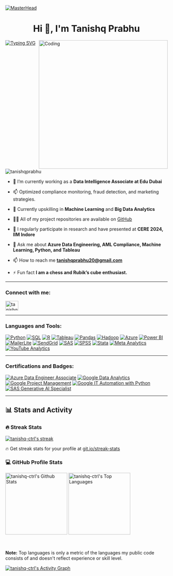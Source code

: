 [![MasterHead](https://visme.co/blog/wp-content/uploads/2019/10/animated-presentation-software-header.gif)]()

<h1 align="center">Hi 👋, I'm Tanishq Prabhu</h1>
<a href="https://git.io/typing-svg"><img src="https://readme-typing-svg.demolab.com?font=Sixtyfour&size=31&pause=1000&color=8149FF&background=6E40FF00&center=true&vCenter=true&width=2450&height=125&lines=Data+Intelligence+Associate+and+Azure+Data+Engineer;Specializing+in+AML%2C+Cybersecurity%2C+and+Risk+management;Expertise+in+Python%2C+SQL%2C+R%2C+and+advanced+analytics+tools+like+Tableau+and+SAS" alt="Typing SVG" /></a>
<img align="right" alt="Coding" width="400" src="https://miro.medium.com/max/680/0*7Q3yvSIv_t0ioJ-Z.gif"/>

<p align="left"> <img src="https://komarev.com/ghpvc/?username=tanishqprabhu&label=Profile%20views&color=0e75b6&style=flat" alt="tanishqprabhu" /> </p>

- 🔭 I’m currently working as a **Data Intelligence Associate at Edu Dubai**

- 📫 Optimized compliance monitoring, fraud detection, and marketing strategies.

- 🌱 Currently upskilling in **Machine Learning** and **Big Data Analytics**

- 👨‍💻 All of my project repositories are available on [GitHub](https://github.com/tanishq-ctrl)

- 📝 I regularly participate in research and have presented at **CERE 2024, IIM Indore**

- 💬 Ask me about **Azure Data Engineering, AML Compliance, Machine Learning, Python, and Tableau**

- 📫 How to reach me **tanishqprabhu20@gmail.com**

- ⚡ Fun fact **I am a chess and Rubik’s cube enthusiast.**

---

<h3 align="left">Connect with me:</h3>
<p align="left">
<a href="https://www.linkedin.com/in/tanishq-prabhu-b71467166/" target="blank"><img align="center" src="https://raw.githubusercontent.com/rahuldkjain/github-profile-readme-generator/master/src/images/icons/Social/linked-in-alt.svg" alt="tanishq-prabhu" height="30" width="40" /></a>
</p>

---

<h3 align="left">Languages and Tools:</h3>
<p>
  <a href="https://github.com/search?q=user%3Atanishq-ctrl+language%3Apython"><img alt="Python" src="https://img.shields.io/badge/Python-14354C.svg?logo=python&logoColor=white"></a>
  <a href="https://github.com/search?q=user%3Atanishq-ctrl+language%3Asql"><img alt="SQL" src="https://custom-icon-badges.demolab.com/badge/SQL-025E8C.svg?logo=database&logoColor=white"></a>
  <a href="https://github.com/search?q=user%3Atanishq-ctrl+language%3Ar"><img alt="R" src="https://img.shields.io/badge/R-276DC3.svg?logo=r&logoColor=white"></a>
  <a href="https://github.com/search?q=user%3Atanishq-ctrl+tool%3Atableau"><img alt="Tableau" src="https://img.shields.io/badge/Tableau-E97627.svg?logo=tableau&logoColor=white"></a>
  <a href="https://github.com/search?q=user%3Atanishq-ctrl+tool%3Apandas"><img alt="Pandas" src="https://img.shields.io/badge/Pandas-150458.svg?logo=pandas&logoColor=white"></a>
  <a href="https://github.com/search?q=user%3Atanishq-ctrl+tool%3Ahadoop"><img alt="Hadoop" src="https://img.shields.io/badge/Hadoop-ffbd39.svg?logo=apachehadoop&logoColor=black"></a>
  <a href="https://github.com/search?q=user%3Atanishq-ctrl+tool%3Aazure"><img alt="Azure" src="https://img.shields.io/badge/Azure-0078D4.svg?logo=microsoftazure&logoColor=white"></a>
  <a href="https://github.com/search?q=user%3Atanishq-ctrl+tool%3Apowerbi"><img alt="Power BI" src="https://img.shields.io/badge/Power%20BI-F2C811.svg?logo=powerbi&logoColor=black"></a>
  <a href="https://github.com/search?q=user%3Atanishq-ctrl+tool%3AmailerLite"><img alt="MailerLite" src="https://img.shields.io/badge/MailerLite-00C477.svg?logo=mailerlite&logoColor=white"></a>
  <a href="https://github.com/search?q=user%3Atanishq-ctrl+tool%3Asendgrid"><img alt="SendGrid" src="https://img.shields.io/badge/SendGrid-0084FF.svg?logo=sendgrid&logoColor=white"></a>
  <a href="https://github.com/search?q=user%3Atanishq-ctrl+tool%3Asas"><img alt="SAS" src="https://img.shields.io/badge/SAS-003f7e.svg?logo=sas&logoColor=white"></a>
  <a href="https://github.com/search?q=user%3Atanishq-ctrl+tool%3Aspss"><img alt="SPSS" src="https://img.shields.io/badge/SPSS-004586.svg?logo=ibm&logoColor=white"></a>
  <a href="https://github.com/search?q=user%3Atanishq-ctrl+tool%3Astata"><img alt="Stata" src="https://img.shields.io/badge/Stata-377eb8.svg?logo=stata&logoColor=white"></a>
  <a href="https://github.com/search?q=user%3Atanishq-ctrl+tool%3Ameta"><img alt="Meta Analytics" src="https://img.shields.io/badge/Meta%20Analytics-4267B2.svg?logo=meta&logoColor=white"></a>
  <a href="https://github.com/search?q=user%3Atanishq-ctrl+tool%3Ayoutube"><img alt="YouTube Analytics" src="https://img.shields.io/badge/YouTube%20Analytics-FF0000.svg?logo=youtube&logoColor=white"></a>
</p>



---

<h3 align="left">Certifications and Badges:</h3>
<p>
  <a href="https://learn.microsoft.com/en-us/certifications/azure-data-engineer/"><img alt="Azure Data Engineer Associate" src="https://img.shields.io/badge/Azure%20Data%20Engineer%20Associate-0078D4.svg?logo=microsoftazure&logoColor=white"></a>
  <a href="https://www.credly.com/badges/7abb071f-772a-46fe-a899-5a11699a62dc"><img alt="Google Data Analytics" src="https://img.shields.io/badge/Google%20Data%20Analytics-4285F4.svg?logo=google&logoColor=white"></a>
  <a href="https://www.credly.com/badges/a34119f2-402f-4443-8555-ccfe2520f1df"><img alt="Google Project Management" src="https://img.shields.io/badge/Google%20Project%20Management-34A853.svg?logo=google&logoColor=white"></a>
  <a href="https://www.credly.com/badges/941fa490-a052-46ae-beff-1ac8e55c117f"><img alt="Google IT Automation with Python" src="https://img.shields.io/badge/Google%20IT%20Automation%20with%20Python-FFCC00.svg?logo=google&logoColor=black"></a>
  <a href="https://www.sas.com/en_us/training/programs/sas-digital-badges.html"><img alt="SAS Generative AI Specialist" src="https://img.shields.io/badge/SAS%20Generative%20AI%20Specialist-003f7e.svg?logo=sas&logoColor=white"></a>
</p>


---


  <summary><h2>📊 Stats and Activity</h2></summary>

  <h3>🔥 Streak Stats</h3>

  <!-- GitHub Readme Streak Stats - https://github.com/DenverCoder1/github-readme-streak-stats -->
  <p>
    <a href="https://github.com/DenverCoder1/github-readme-streak-stats">
      <!-- Use https://streak-stats.demolab.com or self-host with your own Vercel app - visit https://git.io/streak-stats for instructions -->
      <img title="🔥 Get streak stats for your profile at git.io/streak-stats" alt="tanishq-ctrl's streak" src="https://github-readme-streak-stats-eight.vercel.app/?user=tanishq-ctrl&theme=monokai-metallian&hide_border=true&short_numbers=true"/>
    </a>
    <p>🔥 Get streak stats for your profile at <a href="https://git.io/streak-stats">git.io/streak-stats</a></p>
  </p>

  <h3>💻 GitHub Profile Stats</h3>

  <!-- https://github.com/anuraghazra/github-readme-stats -->

  <a href="https://github.com/anuraghazra/github-readme-stats"><img alt="tanishq-ctrl's Github Stats" src="https://denvercoder1-github-readme-stats.vercel.app/api/?username=tanishq-ctrl&show_icons=true&include_all_commits=true&count_private=true&theme=react&hide_border=true&bg_color=1F222E&title_color=F85D7F&icon_color=F8D866" height="192px"/></a>
  <a href="https://github.com/anuraghazra/github-readme-stats">
  <img alt="tanishq-ctrl's Top Languages" 
       src="https://denvercoder1-github-readme-stats.vercel.app/api/top-langs/?username=tanishq-ctrl&langs_count=8&layout=compact&theme=react&hide_border=true&bg_color=1F222E&title_color=F85D7F&icon_color=F8D866&hide=Jupyter%20Notebook,Roff,HTML,CSS,TeX,Less,Dockerfile,Makefile,Qmake,Lex,CMake,Shell,Gnuplot" 
       height="192px"/>
</a>

  <br/>

  <b>Note:</b> Top languages is only a metric of the languages my public code consists of and doesn't reflect experience or skill level.
  
  <!-- https://github.com/ashutosh00710/github-readme-activity-graph -->

  <a href="https://github.com/ashutosh00710/github-readme-activity-graph"><img alt="tanishq-ctrl's Activity Graph" src="https://github-readme-activity-graph.vercel.app/graph/?username=tanishq-ctrl&bg_color=1F222E&color=F8D866&line=F85D7F&point=FFFFFF&hide_border=true" /></a>


